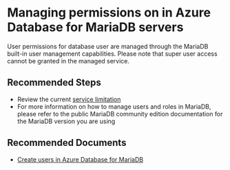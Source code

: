 <properties
    pageTitle="Feature differences between MariaDB PaaS and standalone MariaDB"
    description="Feature differences between MariaDB PaaS and standalone MariaDB"
    service="microsoft.dbformariadb"
    resource="servers"
    authors="ajlam"
    ms.author="andrela"
    displayOrder="380"
    selfHelpType="resource"
    supportTopicIds="32640127"
    resourceTags="servers, databases"
    productPesIds="16617"
    cloudEnvironments="public"
    articleId="ebb29a6e-81e5-475d-9a8c-4db48814ca82"
/>

# Managing permissions on in Azure Database for MariaDB servers

User permissions for database user are managed through the MariaDB built-in user management capabilities. Please note that super user access cannot be granted in the managed service.

## **Recommended Steps**

* Review the current [service limitation](https://docs.microsoft.com/azure/mariadb/concepts-limits)
* For more information on how to manage users and roles in MariaDB, please refer to the public MariaDB community edition documentation for the MariaDB version you are using

## **Recommended Documents**

* [Create users in Azure Database for MariaDB](https://docs.microsoft.com/azure/mariadb/howto-create-users)
